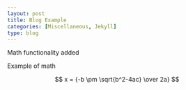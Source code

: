 ```yaml
---
layout: post
title: Blog Example
categories: [Miscellaneous, Jekyll]
type: blog
---
```


Math functionality added

Example of math

$$ x = {-b \pm \sqrt{b^2-4ac} \over 2a} $$
